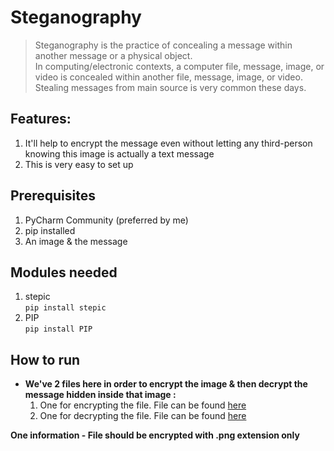 # Steganography

> Steganography is the practice of concealing a message within another message or a physical object.  
> In computing/electronic contexts, a computer file, message, image, or video is concealed within another file, message, image, or video.  
> Stealing messages from main source is very common these days.  

## Features:

1. It'll help to encrypt the message even without letting any third-person knowing this image is actually a text message
2. This is very easy to set up

## Prerequisites

1. PyCharm Community (preferred by me)
2. pip installed
3. An image & the message

## Modules needed

1. stepic  
    `pip install stepic`  
2. PIP  
    `pip install PIP`  

## How to run

- **We've 2 files here in order to encrypt the image & then decrypt the message hidden inside that image :**
    1. One for encrypting the file. File can be found [here](https://github.com/nitin30kumar/Programming-Basics/blob/main/Python/Projects/Steganography%20Project/encrypt_steganography.py)
    2. One for decrypting the file. File can be found [here](https://github.com/nitin30kumar/Programming-Basics/blob/main/Python/Projects/Steganography%20Project/decrypt_steganography.py)

__One information - File should be encrypted with .png extension only__
